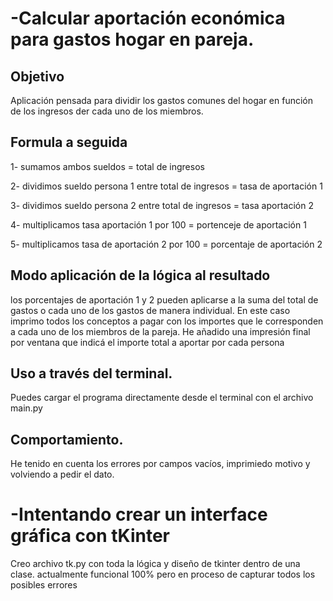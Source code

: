 # -Calcular aportación económica para gastos hogar en pareja.


## Objetivo
Aplicación pensada para dividir los gastos comunes del hogar en función de los ingresos der cada uno de los miembros.

## Formula a seguida

1- sumamos ambos sueldos = total de ingresos 

2- dividimos sueldo persona 1 entre total de ingresos = tasa de aportación 1

3- dividimos sueldo persona 2 entre total de ingresos = tasa aportación 2

4- multiplicamos tasa aportación 1 por 100 = portenceje de aportación 1

5- multiplicamos tasa de aportación 2 por 100 =
porcentaje de aportación 2

## Modo aplicación de la lógica al resultado

los porcentajes de aportación 1 y 2 pueden aplicarse a la suma del total de gastos o cada uno de los gastos de manera individual. En este caso imprimo todos los conceptos a pagar con los importes que le corresponden a cada uno de los miembros de la pareja.
He añadido una impresión final por ventana que indicá el importe total a aportar por cada persona

## Uso a través del terminal.

Puedes cargar el programa directamente desde el terminal con el archivo main.py

## Comportamiento.

He tenido en cuenta los errores por campos vacíos, imprimiedo motivo y volviendo a pedir el dato.

# -Intentando crear un interface gráfica con tKinter

Creo archivo tk.py con toda la lógica y diseño de tkinter dentro de una clase.
actualmente funcional 100% pero en proceso de capturar todos los posibles errores  